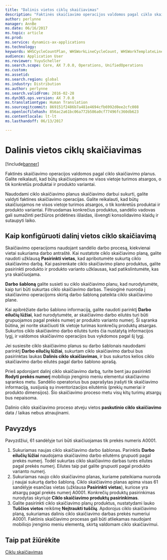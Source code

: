```yaml
---
title: "Dalinis vietos ciklų skaičiavimas"
description: "Faktinės skaičiavimo operacijos valdomos pagal ciklo skaičiavimo planus. Galite reikalauti, kad būtų skaičiuojamos ne visos vietoje turimos atsargos, o tik konkretūs produktai ir produkto variantai."
author: perlynne
manager: AnnBe
ms.date: 06/16/2017
ms.topic: article
ms.prod: 
ms.service: dynamics-ax-applications
ms.technology: 
keywords: WHSCycleCountPlan, WHSWorkLineCycleCount, WHSWorkTemplateLineGroup, WHSWorkTemplateTable
audience: Application User
ms.reviewer: YuyuScheller
ms.search.scope: Core, AX 7.0.0, Operations, UnifiedOperations
ms.custom: 
ms.assetid: 
ms.search.region: global
ms.industry: Distribution
ms.author: perlynne
ms.search.validFrom: 2016-02-28
ms.dyn365.ops.version: AX 7.0.0
ms.translationtype: Human Translation
ms.sourcegitcommit: 869151f2486b7a481e4694cfb6992d0ee2cfc008
ms.openlocfilehash: 856ac2a61bc06a772b586a0cf77496fc360db623
ms.contentlocale: lt-lt
ms.lasthandoff: 06/13/2017

---
```


# <a name="partial-location-cycle-counting"></a>Dalinis vietos ciklų skaičiavimas

[!include[banner](../includes/banner.md)]


Faktinės skaičiavimo operacijos valdomos pagal ciklo skaičiavimo planus. Galite reikalauti, kad būtų skaičiuojamos ne visos vietoje turimos atsargos, o tik konkretūs produktai ir produkto variantai.

Naudodami ciklo skaičiavimo planus skaičiavimo darbui sukurti, galite valdyti faktines skaičiavimo operacijas. Galite reikalauti, kad būtų skaičiuojamos ne visos vietoje turimos atsargos, o tik konkretūs produktai ir produkto variantai. Filtruodamas konkrečius produktus, sandėlio vadovas gali sumažinti peržiūros pridėtines išlaidas, išvengti konsolidavimo klaidų ir sutaupyti laiko.

## <a name="how-to-configure-partial-location-cycle-counting"></a>Kaip konfigūruoti dalinį vietos ciklo skaičiavimą
Skaičiavimo operacijoms naudojant sandėlio darbo procesą, kiekvienai vietai sukuriama darbo antraštė. Kai nustatote ciklo skaičiavimo planą, galite naudoti užklausą **Pasirinkti vietas**, kad apribotumėte sukurtą ciklo skaičiavimo darbą. Kai pasirenkate ciklo skaičiavimo plano produktus, galite pasirinkti produkto ir produkto varianto užklausas, kad patikslintumėte, kas yra skaičiuojama. 

**Darbo šabloną** galite susieti su ciklo skaičiavimo planu, kad nurodytumėte, kaip turi būti sukurtas ciklo skaičiavimo darbas. Tiesioginė nuoroda į skaičiavimo operacijoms skirtą darbo šabloną pateikta ciklo skaičiavimo plane. 

Kai apibrėžiate darbo šablono informaciją, galite naudoti parinktį **Darbo eilučių lūžiai**, kad nurodytumėte, ar skaičiavimo darbo eilutės turi būti grupuojamos pagal prekės numerį ar produkto varianto numerį. Ši sąranka būtina, jei norite skaičiuoti tik vietoje turimas konkrečių produktų atsargas. Sukurtos ciklo skaičiavimo darbo eilutės turės čia nustatytą informacijos lygį, ir valdomos skaičiavimo operacijos bus vykdomos pagal šį lygį. 

Jei susiesite ciklo skaičiavimo planus su darbo šablonais naudodami parinktį **Darbo eilučių lūžiai**, sukurtam ciklo skaičiavimo darbui bus pasirinktas laukas **Dalinis ciklo skaičiavimas**, ir bus sukurtos kelios ciklo skaičiavimo darbo eilutės pagal darbo šablono aprašą. 

Prieš apdorojant dalinį ciklo skaičiavimo darbą, turite bent jau pasirinkti **Rodyti prekės numerį** mobiliojo įrenginio meniu elementui skaičiavimo sąrankos metu. Sandėlio operatorius bus paprašytas įrašyti tik skaičiavimo informaciją, susijusią su inventorizacijos eilutėmis (prekių numeriai ir produkto dimensijos). Šio skaičiavimo proceso metu visų kitų turimų atsargų bus nepaisoma. 

Dalinio ciklo skaičiavimo proceso atveju vietos **paskutinio ciklo skaičiavimo** data / laikas nebus atnaujinami.

## <a name="example"></a>Pavyzdys
Pavyzdžiui, 61 sandėlyje turi būti skaičiuojamas tik prekės numeris A0001.

1.  Sukuriamas naujas ciklo skaičiavimo darbo šablonas. Parinktis **Darbo eilučių lūžiai** naudojama skaičiavimo darbo eilutėms grupuoti pagal prekės numerį. Todėl sukurtas ciklo skaičiavimo darbas turės eilutes pagal prekės numerį. Eilutes taip pat galite grupuoti pagal produkto varianto numerį.
2.  Sukuriamas naujo ciklo skaičiavimo planas, kuriame pateikiama nuoroda į naujai sukurtą darbo šabloną. Ciklo skaičiavimo planas apima visas 61 sandėlyje esančias vietas (užklausa **Pasirinkti vietas**), kuriose yra atsargų pagal prekės numerį A0001. Konkrečių produktų pasirinkimas nurodytas skyriuje **Ciklo skaičiavimo produktų pasirinkimas**.
3.  Galite pasirinkti ciklo skaičiavimo planų produktus, nustatydami lauko **Tuščios vietos** reikšmę **Neįtraukti tuščių**. Apdorojus ciklo skaičiavimo planą, sukuriamas dalinis ciklo skaičiavimo darbas prekės numeriui A0001. Faktinis skaičiavimo procesas gali būti atliekamas naudojant mobiliojo įrenginio meniu elementą, skirtą valdomam ciklo skaičiavimui.



<a name="see-also"></a>Taip pat žiūrėkite
--------

[Ciklų skaičiavimas](cycle-counting.md)


